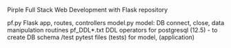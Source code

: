 Pirple Full Stack Web Development with Flask repository

pf.py       Flask app, routes, controllers
model.py    model: DB connect, close, data manipulation routines
pf_DDL*.txt DDL operators for postgresql (12.5) - to create DB schema
/test       pytest files (tests) for model, (application) 